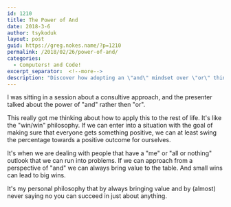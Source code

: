 ```yaml
---
id: 1210
title: The Power of And
date: 2018-3-6
author: tsykoduk
layout: post
guid: https://greg.nokes.name/?p=1210
permalink: /2018/02/26/power-of-and/
categories:
  - Computers! and Code!
excerpt_separator:  <!--more-->
description: "Discover how adopting an \"and\" mindset over \"or\" thinking creates win-win outcomes, builds value in relationships, and leads to success through collaboration and positivity."
---
```

I was sitting in a session about a consultive approach, and the presenter talked about the power of "and" rather then "or".
<!--more-->

This really got me thinking about how to apply this to the rest of life. It's like the "win/win" philosophy. If we can enter into a situation with the goal of making sure that everyone gets something positive, we can at least swing the percentage towards a positive outcome for ourselves.

It's when we are dealing with people that have a "me" or "all or nothing" outlook that we can run into problems. If we can approach from a perspective of "and" we can always bring value to the table. And small wins can lead to big wins.

It's my personal philosophy that by always bringing value and by (almost) never saying no you can succeed in just about anything.
